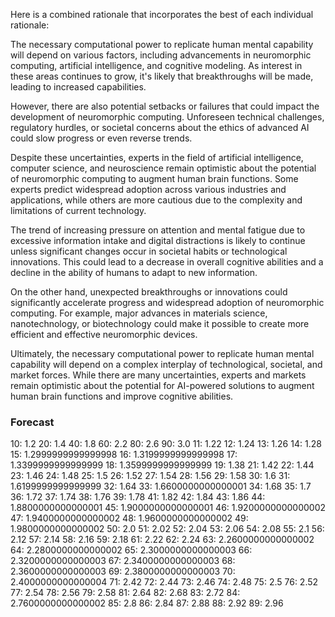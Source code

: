 Here is a combined rationale that incorporates the best of each individual rationale:

The necessary computational power to replicate human mental capability will depend on various factors, including advancements in neuromorphic computing, artificial intelligence, and cognitive modeling. As interest in these areas continues to grow, it's likely that breakthroughs will be made, leading to increased capabilities.

However, there are also potential setbacks or failures that could impact the development of neuromorphic computing. Unforeseen technical challenges, regulatory hurdles, or societal concerns about the ethics of advanced AI could slow progress or even reverse trends.

Despite these uncertainties, experts in the field of artificial intelligence, computer science, and neuroscience remain optimistic about the potential of neuromorphic computing to augment human brain functions. Some experts predict widespread adoption across various industries and applications, while others are more cautious due to the complexity and limitations of current technology.

The trend of increasing pressure on attention and mental fatigue due to excessive information intake and digital distractions is likely to continue unless significant changes occur in societal habits or technological innovations. This could lead to a decrease in overall cognitive abilities and a decline in the ability of humans to adapt to new information.

On the other hand, unexpected breakthroughs or innovations could significantly accelerate progress and widespread adoption of neuromorphic computing. For example, major advances in materials science, nanotechnology, or biotechnology could make it possible to create more efficient and effective neuromorphic devices.

Ultimately, the necessary computational power to replicate human mental capability will depend on a complex interplay of technological, societal, and market forces. While there are many uncertainties, experts and markets remain optimistic about the potential for AI-powered solutions to augment human brain functions and improve cognitive abilities.

### Forecast

10: 1.2
20: 1.4
40: 1.8
60: 2.2
80: 2.6
90: 3.0
11: 1.22
12: 1.24
13: 1.26
14: 1.28
15: 1.2999999999999998
16: 1.3199999999999998
17: 1.3399999999999999
18: 1.3599999999999999
19: 1.38
21: 1.42
22: 1.44
23: 1.46
24: 1.48
25: 1.5
26: 1.52
27: 1.54
28: 1.56
29: 1.58
30: 1.6
31: 1.6199999999999999
32: 1.64
33: 1.6600000000000001
34: 1.68
35: 1.7
36: 1.72
37: 1.74
38: 1.76
39: 1.78
41: 1.82
42: 1.84
43: 1.86
44: 1.8800000000000001
45: 1.9000000000000001
46: 1.9200000000000002
47: 1.9400000000000002
48: 1.9600000000000002
49: 1.9800000000000002
50: 2.0
51: 2.02
52: 2.04
53: 2.06
54: 2.08
55: 2.1
56: 2.12
57: 2.14
58: 2.16
59: 2.18
61: 2.22
62: 2.24
63: 2.2600000000000002
64: 2.2800000000000002
65: 2.3000000000000003
66: 2.3200000000000003
67: 2.3400000000000003
68: 2.3600000000000003
69: 2.3800000000000003
70: 2.4000000000000004
71: 2.42
72: 2.44
73: 2.46
74: 2.48
75: 2.5
76: 2.52
77: 2.54
78: 2.56
79: 2.58
81: 2.64
82: 2.68
83: 2.72
84: 2.7600000000000002
85: 2.8
86: 2.84
87: 2.88
88: 2.92
89: 2.96